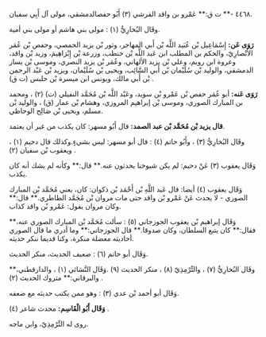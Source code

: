 ٤٤٦٨ -** ت ق:** عَمْرو بن واقد القرشي (٣) أَبُو حفصالدمشقي، مولى آل أَبِي سفيان.

وقَال البُخارِيُّ (١) : مولى بني هاشم أو مولى بني أمية.

**رَوَى عَن:** إِسْمَاعِيل بْن عُبَيد اللَّه بْن أَبي المهاجر، وثور بْن يزيد الحمصي، وحفص بْن عُمَر الأَنْصارِيّ، والحكم بن المطلب ابن عَبد اللَّه بْن حنطب، وزرعة بْن إِبْرَاهِيمَ، وزيد بْن واقد، وعروة ابن رويم، وعلي بْن يزيد الألهاني، وعُمَر بْن يزيد النصري، وموسى بْن يسار الدمشقي، والوليد بْن سُلَيْمان بْن أَبي السَّائِب، ويحيى بْن سُلَيْمان، ويزيد بْن عَبْد الرحمن بْن أَبي مالك، ويونس ابن ميسرة بْن حلبس (ت ق) .

**رَوَى عَنه:** أبو عُمَر حفص بْن عَمْرو بْن سويد، وعَبْد اللَّه بْن مُحَمَّد النفيلي (ت) (٢) ، ومحمد بن المبارك الصوري، وموسى بْن إبراهيم المروزي، وهشام بْن عمار (ق) ، والوليد بْن مسلم، ويحيى بْن صَالِح الوحاظي.

**قال يزيد بْن مُحَمَّد بْن عبد الصمد:** قال أَبُو مسهر: كان يكذب من غير أن يعتمد.

وقَال البُخارِيُّ (٣) ، وأَبُو حاتم (٤) : قال أبو مسهر: ليس بشيءٍ.وكذلك قال دحيم (١) ، ويعقوب بْن سفيان (٢) .

وَقَال يعقوب (٣) عَنْ دحيم: لم يكن شيوخنا يحدثون عنه.** قال:** وكأنه لم يشك أنه كان يكذب.

وَقَال يعقوب (٤) أيضا: قال عَبد اللَّهِ بْن أَحْمَد بْن ذكوان: كان، يعني مُحَمَّد بْن المبارك الصوري - لا يحدث عَنْ عَمْرو بْن واقد حتى مات مروان بْن مُحَمَّد الطاطري.** قال:** وكان مروان يقول: عَمْرو بْن واقد كذاب.

وَقَال إبراهيم بْن يعقوب الجوزجاني (٥) : سألت مُحَمَّد بْن المبارك الصوري عنه،** فقال:** كان يتبع السلطان، وكان صدوقا.** قال الجوزجاني:** وما أدري ما قال الصوري أحاديثه معضلة منكرة، وكنا قديما ننكر حديثه.

وَقَال أبو حاتم (٦) : ضعيف الحديث، منكر الحديث.

وقَال البُخارِيُّ (٧) ، والتِّرْمِذِيّ (٨) ، منكر الحديث (٩) .وَقَال النَّسَائي (١) ، والدارقطني،** والبرقاني:** متروك الحديث (٢) .

وَقَال أبو أحمد بْن عدي (٣) : وهو ممن يكتب حديثه مع ضعفه.

**وَقَال أَبُو الْقَاسِم:** محدث شاعر (٤) .

روى له التِّرْمِذِيّ، وابن ماجه.